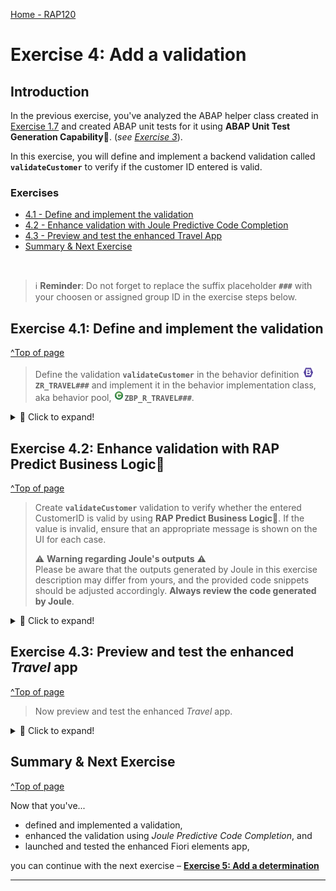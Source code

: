 [Home - RAP120](../../README.md)

# Exercise 4: Add a validation

## Introduction 

In the previous exercise, you've analyzed the ABAP helper class created in [Exercise 1.7](../ex01/README.md/#exercise-16-publish-and-preview-the-travel-app) and created ABAP unit tests for it using **ABAP Unit Test Generation Capability💎**. (_see [Exercise 3](../ex03/README.md)_).

In this exercise, you will define and implement a backend validation called **`validateCustomer`** to verify if the customer ID entered is valid.

### Exercises

- [4.1 - Define and implement the validation](#exercise-41-define-and-implement-the-validation)
- [4.2 - Enhance validation with Joule Predictive Code Completion](#exercise-42-enhance-validation-with-joule-predictive-code-completion)
- [4.3 - Preview and test the enhanced Travel App](#exercise-43-preview-and-test-the-enhanced-travel-app)
- [Summary & Next Exercise](#summary--next-exercise)

<br/>

> ℹ️ **Reminder**: Do not forget to replace the suffix placeholder **`###`** with your choosen or assigned group ID in the exercise steps below. 

<!-- 
### About Validations

<details>
  <summary>Click to expand!</summary>

A validation is an optional part of the business object behavior that checks the consistency of business object instances based on trigger conditions. 

A validation is implicitly invoked by the business object’s framework if the trigger condition of the validation is fulfilled. Trigger conditions can be `MODIFY` operations and modified fields. The trigger condition is evaluated at the trigger time, a predefined point during the BO runtime. An invoked validation can reject inconsistent instance data from being saved by passing the keys of failed instances to the corresponding table in the `FAILED` structure. Additionally, a validation can return messages to the consumer by passing them to the corresponding table in the `REPORTED` structure.

> **Further reading**: [Validations](https://help.sap.com/docs/btp/sap-abap-restful-application-programming-model/validations?version=Cloud) 

</details>
-->

## Exercise 4.1: Define and implement the validation
[^Top of page](#Introduction)

> Define the validation **`validateCustomer`** in the behavior definition ![behaviordefinition](images/adt_bdef.png)**`ZR_TRAVEL###`** and implement it in the behavior implementation class, aka behavior pool, ![class](images/adt_class.png)**`ZBP_R_TRAVEL###`**.  

 <details>
  <summary>🔵 Click to expand!</summary>
  
1. Go to the **Project Explorer** and open your behavior definition ![behaviordefinition](images/adt_bdef.png)**`ZR_TRAVEL###`**.  

2. Insert the following code into your behavior definition:
 
    ```ABAP 
      field ( mandatory )
        CustomerID;
    ```

3. Now, define the validation **`validateCustomer`**.
     
   For that, add the following code snippet after the `delete;` statement
   
   ```ABAP
     validation validateCustomer on save { create; field CustomerID; }
   ```         

4. In order to have draft instances being checked by validations before they become active, they have to be specified for the **`draft determine action prepare`** in the behavior definition.
  
   Replace the code line **`draft determine action Prepare;`** with the following code snippet as shown on the screenshot below.

   ```ABAP
     draft determine action Prepare{
       validation validateCustomer;
     }
   ```    
     
   Your behavior definition ![behaviordefinition](images/adt_bdef.png)**`ZR_TRAVEL###`** should look like this:

   ```BDL
      managed implementation in class ZBP_R_TRAVEL### unique;
      strict ( 2 );
      with draft;
      extensible;
      define behavior for ZR_TRAVEL### alias Travel
      persistent table ztravel###
      extensible
      draft table ztravel_d###
      etag master LocalLastChangedAt
      lock master total etag LastChangedAt
      authorization master ( global )
      {
        field ( readonly )
        UUID,
        SightseeingsTips,
        TotalPrice,
        LocalCreatedBy,
        LocalCreatedAt,
        LocalLastChangedBy,
        LocalLastChangedAt,
        LastChangedAt;

        field ( mandatory : create )
        BeginDate,
        EndDate,
        Destination;

        // Add CustomerId as mandatory field
        field ( mandatory )
        CustomerId;

        field ( numbering : managed )
        UUID;


        create;
        update;
        delete;

        // Add determination validateCustomer
        validation validateCustomer on save { create; field CustomerID; }

        draft action Activate optimized;
        draft action Discard;
        draft action Edit;
        draft action Resume;
          draft determine action Prepare{
          validation validateCustomer;
        }

        mapping for ztravel### corresponding extensible
          {
            UUID               = uuid;
            TravelID           = travel_id;
            AgencyID           = agency_id;
            CustomerID         = customer_id;
            BeginDate          = begin_date;
            EndDate            = end_date;
            BookingFee         = booking_fee;
            TotalPrice         = total_price;
            CurrencyCode       = currency_code;
            Description        = description;
            Status             = status;
            Destination        = destination;
            SightseeingsTips   = sightseeings_tips;
            LocalCreatedBy     = local_created_by;
            LocalCreatedAt     = local_created_at;
            LocalLastChangedBy = local_last_changed_by;
            LocalLastChangedAt = local_last_changed_at;
            LastChangedAt      = last_changed_at;
          }

        association _Booking { create; with draft; }

      }

      define behavior for ZR_BOOKING### alias Booking
      persistent table zbooking###
      extensible
      draft table zbooking_d###
      etag dependent by _Travel
      lock dependent by _Travel
      authorization dependent by _Travel
      {
        field ( readonly )
        UUID,
        ParentUUID;

        field ( numbering : managed )
        UUID;


        update;
        delete;

        mapping for zbooking### corresponding extensible
          {
            UUID                  = uuid;
            ParentUUID            = parent_uuid;
            BookingID             = booking_id;
            BookingDate           = booking_date;
            CustomerID            = customer_id;
            CarrierID             = carrier_id;
            ConnectionID          = connection_id;
            FlightDate            = flight_date;
            FlightPrice           = flight_price;
            CurrencyCode          = currency_code;
            DiscountedFlightPrice = discounted_flight_price;
          }

        association _Travel { with draft; }

      }
   ``` 

   > **Short explanation**:    
   > - Validations are always invoked during the save and specified with the keyword `validateCustomer on save`.    
   > - `validateCustomer` is a validation with trigger operation `create` and trigger field `CustomerID`.

   ![](/exercises/ex04/images/rap120_ex41.gif)
     
5. Save![save icon](images/adt_save.png) and activate![activate icon](images/adt_activate.png) the changes in the behavior definition ![bdef icon](images/adt_bdef.png)**`ZR_TRAVEL###`**.

6. Declare the required method in behavior implementation class ![](images/adt_class.png)**`ZBP_R_TRAVEL###`** using the ADT Quick Fix *Ctrl/Cmd + 1*.

   > ℹ️ **Info**: The ADT Quick Fix is a feature within the ABAP Development Tools (ADT) for Eclipse that helps developers quickly resolve issues in their code. In this case, it's helping to add automatically the validation method's definition and implementation in the class ![](images/adt_class.png)**`ZBP_R_TRAVEL###`**
  
   To do that, remain in the behavior definition ![bdef icon](images/adt_bdef.png)**`ZR_TRAVEL###`** and set your cursor on the name of the validation **`validateCustomer`**. 
  
   Then press *Ctrl/Cmd + 1* to open the **Quick Assist** view and select the entry _**`Add validation method validateCustomer of entity ZR_TRAVEL### ...`**_ from the dialog. 
  
   As a result, the behavior implementation class ![](images/adt_class.png)**`ZBP_R_TRAVEL###`** will be enhanced with the new validation method. 

7. Save![save icon](images/adt_save.png) and activate![activate icon](images/adt_activate.png) the changes in **`ZBP_R_TRAVEL###`**.

   > **Hint**:   
   > If you get the error message _**`The entity ZR_TRAVEL### does not have a validation VALIDATECUSTOMER.`**_ in the behavior implementation, then try to activate![activate icon](images/adt_activate.png) the behavior definition once again.  

</details>
  
## Exercise 4.2: Enhance validation with RAP Predict Business Logic💎
[^Top of page](#Introduction)

> Create **`validateCustomer`** validation to verify whether the entered CustomerID is valid by using **RAP Predict Business Logic**💎. If the value is invalid, ensure that an appropriate message is shown on the UI for each case.
> 
> ⚠ **Warning regarding Joule's outputs** ⚠    
> Please be aware that the outputs generated by Joule in this exercise description may differ from yours, and the provided code snippets should be adjusted accordingly. **Always review the code generated by Joule**.

 <details>
  <summary>🔵 Click to expand!</summary>

1. Go to your implementation class ![class](images/adt_class.png)**`ZBP_R_TRAVEL###`** and position the cursor on **`validateCustomer`** method implementation.

2. Use ADT Quick Fix _(Ctrl or Cmd +1)_ to select **Predict RAP Business Logic 💎**. To get the prediction, we need to provide a method description in the following input dialog.

3. Enter the following the description in the **Method Description** section. Then, press **Run**.

   Do not forget to replace **`###`** with your assigned *Group ID* or choosen suffix. For the implementation, we will call the method **`validate_customer`** from our helper class ![class](images/adt_class.png)**`ZCL_TRAVEL_HELPER_###`** created in _[Exercise 1](../ex03/README.md)_.

   ```
    Instantiate the helper class zcl_travel_helper_###, then read the CustomerId field from the CDS view ZR_TRAVEL###.

    Check if the CustomerID is initial, and validate it using the zcl_travel_helper_### helper class.

    If the CustomerID is missing or invalid, append the key failed-travel. Also, add the key to reported-travel with a NEW_MESSAGE_WITH_TEXT error message.

   ```

   <!-- **Joule Predictive Code Completion** will suggest the next lines based on the previous comment that you've added in the previous step. 
 
   > ℹ️**Hint**: Make sure **Joule Predictive Code Completion** is switched on in the toolbar ![](/exercises/images/adt_joule_code_completion2.png). -->

3. Review the code.

4. Your code should look something like this:
  
   Do not forget to replace **`###`** with your assigned *Group ID* or choosen suffix.

   ```ABAP
   CLASS LHC_ZR_TRAVEL### DEFINITION INHERITING FROM CL_ABAP_BEHAVIOR_HANDLER.
     PRIVATE SECTION.
       METHODS:
         GET_GLOBAL_AUTHORIZATIONS FOR GLOBAL AUTHORIZATION
           IMPORTING
              REQUEST requested_authorizations FOR Travel
           RESULT result,
         validateCustomer FOR VALIDATE ON SAVE
               IMPORTING keys FOR Travel~validateCustomer.
   ENDCLASS.

   CLASS LHC_ZR_TRAVEL### IMPLEMENTATION.
     METHOD GET_GLOBAL_AUTHORIZATIONS.
     ENDMETHOD.
     METHOD validateCustomer.
      DATA(lo_travel_helper) = NEW zcl_travel_helper_###( ).

      READ ENTITIES OF zr_travel### IN LOCAL MODE
        ENTITY Travel
          FIELDS ( CustomerID )
          WITH CORRESPONDING #( keys )
        RESULT DATA(lt_travel).

      LOOP AT lt_travel INTO DATA(ls_travel).
        IF ls_travel-CustomerID IS INITIAL OR
          lo_travel_helper->validate_customer( ls_travel-CustomerID ) = abap_false.
          APPEND VALUE #( %tky = ls_travel-%tky ) TO failed-Travel.
          APPEND VALUE #(
              %tky        = ls_travel-%tky
              %state_area = 'Validation'
              %msg        = new_message_with_text(
                              text     = 'Invalid or missing CustomerID'
                              severity = if_abap_behv_message=>severity-error
                            )
          ) TO reported-Travel.
        ENDIF.
      ENDLOOP.
     ENDMETHOD.

   ENDCLASS.
   ```

5. Save ![save icon](images/adt_save.png) and activate ![activate icon](images/adt_activate.png) the changes.

 ![](/exercises/ex04/images/rap120_ex42.gif)

</details>


## Exercise 4.3: Preview and test the enhanced _Travel_ app
[^Top of page](#Introduction)

> Now preview and test the enhanced _Travel_ app. 

 <details>
  <summary>🔵 Click to expand!</summary>

  1. You can either refresh your _Travel_ app in the browser using **F5** if the browser is still open - or go to your service binding ![service binding](../images/adt_srvb.png)**`ZUI_TRAVEL_O4###`** in ADT and start the Fiori elements App preview for the **`Travel`** entity set.
  
  2. Play around with the app.

 </details>

## Summary & Next Exercise
[^Top of page](#Introduction)

Now that you've... 
- defined and implemented a validation, 
- enhanced the validation using *Joule Predictive Code Completion*, and
- launched and tested the enhanced Fiori elements app,

you can continue with the next exercise – **[Exercise 5: Add a determination](../ex05/README.md)**

---

